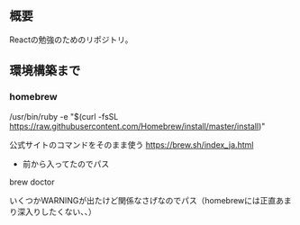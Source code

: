 ## 概要

Reactの勉強のためのリポジトリ。


## 環境構築まで

### homebrew
/usr/bin/ruby -e "$(curl -fsSL https://raw.githubusercontent.com/Homebrew/install/master/install)"

公式サイトのコマンドをそのまま使う
https://brew.sh/index_ja.html

* 前から入ってたのでパス

brew doctor

いくつかWARNINGが出たけど関係なさげなのでパス（homebrewには正直あまり深入りしたくない、、）

